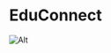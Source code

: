 # EduConnect

![Alt](https://repobeats.axiom.co/api/embed/f7aba88e042a661fe69e9554d4ad8cc60558603a.svg "Repobeats analytics image")
